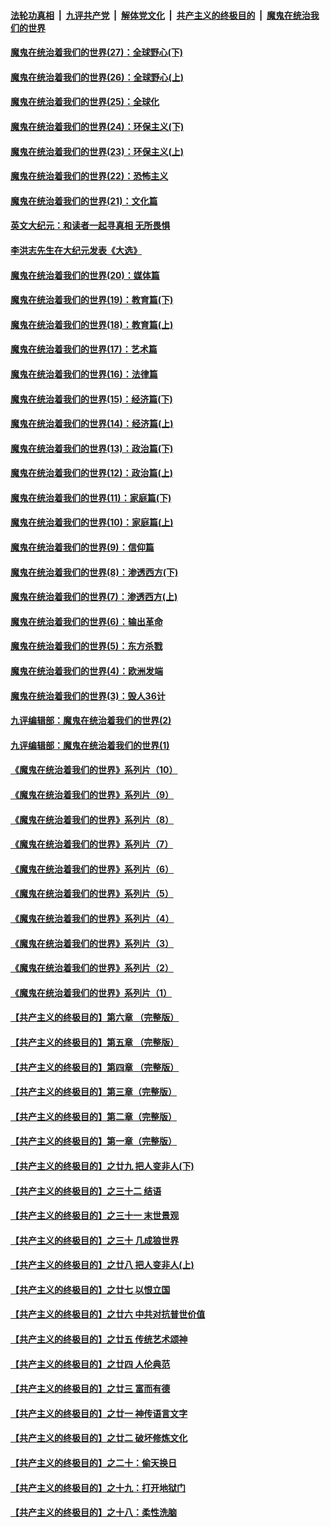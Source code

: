 

####  [法轮功真相](../../../../basic/blob/master/README.md?t=02131501) &nbsp;|&nbsp; [九评共产党](../../../../9ping.md/blob/master/README.md?t=02131501) &nbsp;|&nbsp; [解体党文化](../../../../jtdwh.md/blob/master/README.md?t=02131501)  &nbsp;|&nbsp; [共产主义的终极目的](../../../../gczydzjmd.md/blob/master/README.md?t=02131501) &nbsp;|&nbsp; [魔鬼在统治我们的世界](../../../../mgztzwmdsj.md/blob/master/README.md?t=02131501) 

#### [魔鬼在统治着我们的世界(27)：全球野心(下)](../pages/nsc422/n10928319.md?t=02131501) 

#### [魔鬼在统治着我们的世界(26)：全球野心(上)](../pages/nsc422/n10900318.md?t=02131501) 

#### [魔鬼在统治着我们的世界(25)：全球化](../pages/nsc422/n10788205.md?t=02131501) 

#### [魔鬼在统治着我们的世界(24)：环保主义(下)](../pages/nsc422/n10695307.md?t=02131501) 

#### [魔鬼在统治着我们的世界(23)：环保主义(上)](../pages/nsc422/n10688613.md?t=02131501) 

#### [魔鬼在统治着我们的世界(22)：恐怖主义](../pages/nsc422/n10614727.md?t=02131501) 

#### [魔鬼在统治着我们的世界(21)：文化篇](../pages/nsc422/n10597706.md?t=02131501) 

#### [英文大纪元：和读者一起寻真相 无所畏惧](../pages/nsc422/n12542027.md?t=02131501) 

#### [李洪志先生在大纪元发表《大选》](../pages/nsc422/n12534746.md?t=02131501) 

#### [魔鬼在统治着我们的世界(20)：媒体篇](../pages/nsc422/n10586579.md?t=02131501) 

#### [魔鬼在统治着我们的世界(19)：教育篇(下)](../pages/nsc422/n10564808.md?t=02131501) 

#### [魔鬼在统治着我们的世界(18)：教育篇(上)](../pages/nsc422/n10526970.md?t=02131501) 

#### [魔鬼在统治着我们的世界(17)：艺术篇](../pages/nsc422/n10499093.md?t=02131501) 

#### [魔鬼在统治着我们的世界(16)：法律篇](../pages/nsc422/n10485969.md?t=02131501) 

#### [魔鬼在统治着我们的世界(15)：经济篇(下)](../pages/nsc422/n10469975.md?t=02131501) 

#### [魔鬼在统治着我们的世界(14)：经济篇(上)](../pages/nsc422/n10457370.md?t=02131501) 

#### [魔鬼在统治着我们的世界(13)：政治篇(下)](../pages/nsc422/n10448270.md?t=02131501) 

#### [魔鬼在统治着我们的世界(12)：政治篇(上)](../pages/nsc422/n10444576.md?t=02131501) 

#### [魔鬼在统治着我们的世界(11)：家庭篇(下)](../pages/nsc422/n10440961.md?t=02131501) 

#### [魔鬼在统治着我们的世界(10)：家庭篇(上)](../pages/nsc422/n10435448.md?t=02131501) 

#### [魔鬼在统治着我们的世界(9)：信仰篇](../pages/nsc422/n10432159.md?t=02131501) 

#### [魔鬼在统治着我们的世界(8)：渗透西方(下)](../pages/nsc422/n10429603.md?t=02131501) 

#### [魔鬼在统治着我们的世界(7)：渗透西方(上)](../pages/nsc422/n10426013.md?t=02131501) 

#### [魔鬼在统治着我们的世界(6)：输出革命](../pages/nsc422/n10421536.md?t=02131501) 

#### [魔鬼在统治着我们的世界(5)：东方杀戮](../pages/nsc422/n10417707.md?t=02131501) 

#### [魔鬼在统治着我们的世界(4)：欧洲发端](../pages/nsc422/n10414890.md?t=02131501) 

#### [魔鬼在统治着我们的世界(3)：毁人36计](../pages/nsc422/n10411583.md?t=02131501) 

#### [九评编辑部：魔鬼在统治着我们的世界(2)](../pages/nsc422/n10410036.md?t=02131501) 

#### [九评编辑部：魔鬼在统治着我们的世界(1)](../pages/nsc422/n10406825.md?t=02131501) 

#### [《魔鬼在统治着我们的世界》系列片（10）](../pages/nsc422/n12292670.md?t=02131501) 

#### [《魔鬼在统治着我们的世界》系列片（9）](../pages/nsc422/n12290859.md?t=02131501) 

#### [《魔鬼在统治着我们的世界》系列片（8）](../pages/nsc422/n12287445.md?t=02131501) 

#### [《魔鬼在统治着我们的世界》系列片（7）](../pages/nsc422/n12283425.md?t=02131501) 

#### [《魔鬼在统治着我们的世界》系列片（6）](../pages/nsc422/n12282314.md?t=02131501) 

#### [《魔鬼在统治着我们的世界》系列片（5）](../pages/nsc422/n12281419.md?t=02131501) 

#### [《魔鬼在统治着我们的世界》系列片（4）](../pages/nsc422/n12274024.md?t=02131501) 

#### [《魔鬼在统治着我们的世界》系列片（3）](../pages/nsc422/n12271322.md?t=02131501) 

#### [《魔鬼在统治着我们的世界》系列片（2）](../pages/nsc422/n12269049.md?t=02131501) 

#### [《魔鬼在统治着我们的世界》系列片（1）](../pages/nsc422/n12267575.md?t=02131501) 

#### [【共产主义的终极目的】第六章 （完整版）](../pages/nsc422/n11428913.md?t=02131501) 

#### [【共产主义的终极目的】第五章 （完整版）](../pages/nsc422/n11428912.md?t=02131501) 

#### [【共产主义的终极目的】第四章 （完整版）](../pages/nsc422/n11428907.md?t=02131501) 

#### [【共产主义的终极目的】第三章（完整版）](../pages/nsc422/n11428848.md?t=02131501) 

#### [【共产主义的终极目的】第二章（完整版）](../pages/nsc422/n11428831.md?t=02131501) 

#### [【共产主义的终极目的】第一章（完整版）](../pages/nsc422/n11417651.md?t=02131501) 

#### [【共产主义的终极目的】之廿九 把人变非人(下)](../pages/nsc422/n11344140.md?t=02131501) 

#### [【共产主义的终极目的】之三十二 结语](../pages/nsc422/n11360535.md?t=02131501) 

#### [【共产主义的终极目的】之三十一 末世景观](../pages/nsc422/n11351129.md?t=02131501) 

#### [【共产主义的终极目的】之三十 几成狼世界](../pages/nsc422/n11348280.md?t=02131501) 

#### [【共产主义的终极目的】之廿八 把人变非人(上)](../pages/nsc422/n11340492.md?t=02131501) 

#### [【共产主义的终极目的】之廿七 以恨立国](../pages/nsc422/n11336944.md?t=02131501) 

#### [【共产主义的终极目的】之廿六 中共对抗普世价值](../pages/nsc422/n11324785.md?t=02131501) 

#### [【共产主义的终极目的】之廿五 传统艺术颂神](../pages/nsc422/n11296396.md?t=02131501) 

#### [【共产主义的终极目的】之廿四 人伦典范](../pages/nsc422/n11296397.md?t=02131501) 

#### [【共产主义的终极目的】之廿三 富而有德](../pages/nsc422/n11283598.md?t=02131501) 

#### [【共产主义的终极目的】之廿一 神传语言文字](../pages/nsc422/n11263265.md?t=02131501) 

#### [【共产主义的终极目的】之廿二 破坏修炼文化](../pages/nsc422/n11245728.md?t=02131501) 

#### [【共产主义的终极目的】之二十：偷天换日](../pages/nsc422/n11238846.md?t=02131501) 

#### [【共产主义的终极目的】之十九：打开地狱门](../pages/nsc422/n11206376.md?t=02131501) 

#### [【共产主义的终极目的】之十八：柔性洗脑](../pages/nsc422/n11199994.md?t=02131501) 

